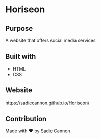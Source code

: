 # Horiseon

## Purpose
A website that offers social media services 

## Built with 
* HTML
* CSS

## Website
https://sadiecannon.github.io/Horiseon/

## Contribution
Made with ❤️️ by Sadie Cannon

